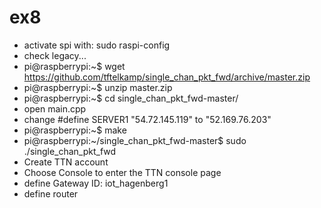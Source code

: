 # ex8
- activate spi with: sudo raspi-config
- check legacy...
- pi@raspberrypi:~$ wget https://github.com/tftelkamp/single_chan_pkt_fwd/archive/master.zip
- pi@raspberrypi:~$ unzip master.zip
- pi@raspberrypi:~$ cd single_chan_pkt_fwd-master/
- open main.cpp
- change #define SERVER1 "54.72.145.119" to "52.169.76.203"
- pi@raspberrypi:~$ make
- pi@raspberrypi:~/single_chan_pkt_fwd-master$ sudo ./single_chan_pkt_fwd 
- Create TTN account
- Choose Console to enter the TTN console page
- define Gateway ID: iot_hagenberg1
- define router 



